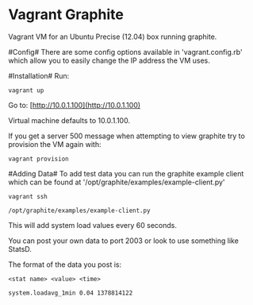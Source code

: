 Vagrant Graphite
================

Vagrant VM for an Ubuntu Precise (12.04) box running graphite.

#Config#
There are some config options available in 'vagrant.config.rb' which allow you to easily change the IP address the VM uses.

#Installation#
Run:

	vagrant up

Go to: [http://10.0.1.100](http://10.0.1.100)
	
Virtual machine defaults to 10.0.1.100.

If you get a server 500 message when attempting to view graphite try to provision the VM again with:

	vagrant provision
	
#Adding Data#
To add test data you can run the graphite example client which can be found at '/opt/graphite/examples/example-client.py'

	vagrant ssh
	
	/opt/graphite/examples/example-client.py
	
This will add system load values every 60 seconds.

You can post your own data to port 2003 or look to use something like StatsD.

The format of the data you post is:

	<stat name> <value> <time>
	
	system.loadavg_1min 0.04 1378814122
